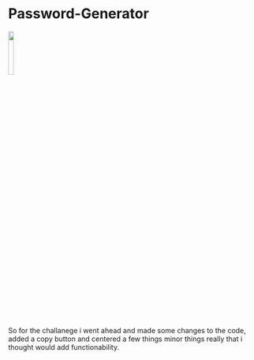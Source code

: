 # Password-Generator

<img src="https://user-images.githubusercontent.com/70541230/176030100-54613e24-8dd4-4e0b-8261-39934f7047e8.PNG" width="15%"></img> 

So for the challanege i went ahead and made some changes to the code, added a copy button and centered a few things minor things really that i thought would add functionability.
